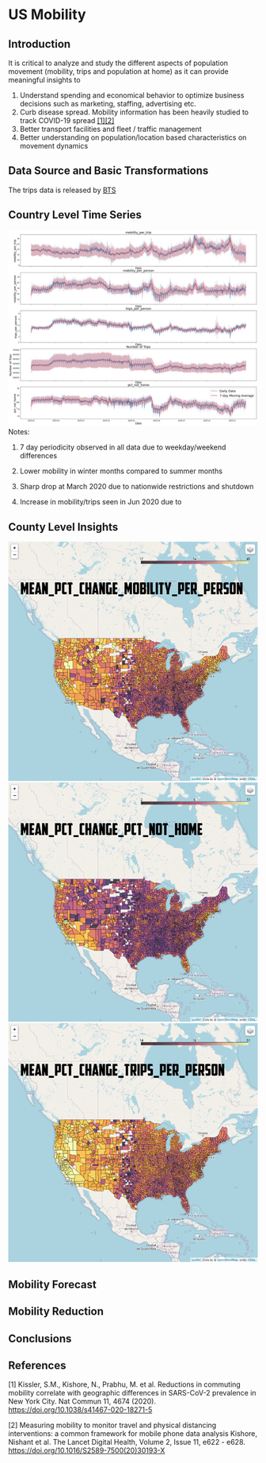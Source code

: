 ﻿# US Mobility

## Introduction

It is critical to analyze and study the different aspects of population movement (mobility, trips and population at home)
as it can provide meaningful insights to 

1.	Understand spending and economical behavior to optimize business decisions such as marketing, staffing, advertising etc.
2.	Curb disease spread. Mobility information has been heavily studied to track COVID-19 spread [[1]](#1)[[2]](#2)
3.	Better transport facilities and fleet / traffic management 
4.	Better understanding on  population/location based characteristics on movement dynamics


## Data Source and Basic Transformations
The trips data is released by [BTS](https://data.bts.gov/Research-and-Statistics/Trips-by-Distance/w96p-f2qv) 


## Country Level Time Series

![Image 1](https://github.com/swami84/US_Mobility_BTS/blob/master/Data/output/images/Metrics%20Plot%20Time%20Series.jpg)
Notes:
1. 7 day periodicity observed in all data due to weekday/weekend differences

2. Lower mobility in winter months compared to summer months

3. Sharp drop at March 2020 due to nationwide restrictions and shutdown

4. Increase in mobility/trips seen in Jun 2020 due to 

## County Level Insights
![Image 2](https://github.com/swami84/US_Mobility_BTS/blob/master/Data/output/images/2021-03-08_mean_pct_change_mobility_per_person.jpg)
![Image 3](https://github.com/swami84/US_Mobility_BTS/blob/master/Data/output/images/2021-03-08_mean_pct_change_pct_not_home.jpg)
![Image 4](https://github.com/swami84/US_Mobility_BTS/blob/master/Data/output/images/2021-03-08_mean_pct_change_trips_per_person.jpg)

## Mobility Forecast


## Mobility Reduction



## Conclusions

## References

<a id="1">[1]</a> 
Kissler, S.M., Kishore, N., Prabhu, M. et al. Reductions in commuting mobility correlate with 
geographic differences in SARS-CoV-2 prevalence in New York City. 
Nat Commun 11, 4674 (2020). https://doi.org/10.1038/s41467-020-18271-5

<a id="2">[2]</a> 
Measuring mobility to monitor travel and physical distancing interventions: a common framework for mobile phone data analysis
Kishore, Nishant et al.
The Lancet Digital Health, Volume 2, Issue 11, e622 - e628. https://doi.org/10.1016/S2589-7500(20)30193-X